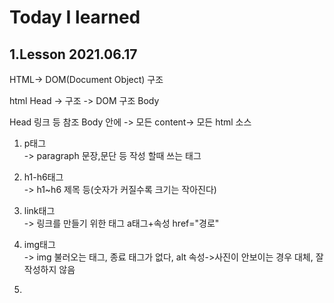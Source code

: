 <h1>Today I learned</h1>
<h2>1.Lesson 2021.06.17</h2>

HTML-> DOM(Document Object) 구조

html
Head -> 구조 -> DOM 구조
Body

Head 링크 등 참조
Body 안에 -> 모든 content-> 모든 html 소스

1. p태그<br>
   -> paragraph 문장,문단 등 작성 할때 쓰는 태그

2. h1-h6태그<br>
   -> h1~h6 제목 등(숫자가 커질수록 크기는 작아진다)

3. link태그<br>
   -> 링크를 만들기 위한 태그 a태그+속성 href="경로"

4. img태그<br>
   -> img 불러오는 태그, 종료 태그가 없다, alt 속성->사진이 안보이는 경우 대체, 잘 작성하지 않음

5.
